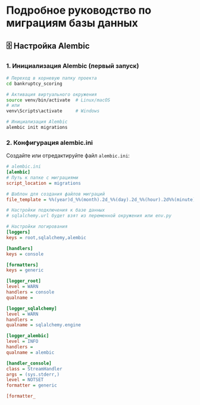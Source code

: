 # Подробное руководство по миграциям базы данных

## 🗄️ Настройка Alembic

### 1. Инициализация Alembic (первый запуск)

```bash
# Переход в корневую папку проекта
cd bankruptcy_scoring

# Активация виртуального окружения
source venv/bin/activate  # Linux/macOS
# или
venv\Scripts\activate     # Windows

# Инициализация Alembic
alembic init migrations
```

### 2. Конфигурация alembic.ini

Создайте или отредактируйте файл `alembic.ini`:

```ini
# alembic.ini
[alembic]
# Путь к папке с миграциями
script_location = migrations

# Шаблон для создания файлов миграций
file_template = %%(year)d_%%(month).2d_%%(day).2d_%%(hour).2d%%(minute).2d_%%(rev)s_%%(slug)s

# Настройки подключения к базе данных
# sqlalchemy.url будет взят из переменной окружения или env.py

# Настройки логирования
[loggers]
keys = root,sqlalchemy,alembic

[handlers]
keys = console

[formatters]
keys = generic

[logger_root]
level = WARN
handlers = console
qualname =

[logger_sqlalchemy]
level = WARN
handlers =
qualname = sqlalchemy.engine

[logger_alembic]
level = INFO
handlers =
qualname = alembic

[handler_console]
class = StreamHandler
args = (sys.stderr,)
level = NOTSET
formatter = generic

[formatter_